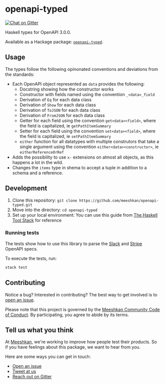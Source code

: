 # openapi-typed

[![Chat on Gitter](https://badges.gitter.im/gitterHQ/gitter.png)](https://gitter.im/meeshkan/community)

Haskell types for OpenAPI 3.0.0. 

Available as a Hackage package: [`openapi-typed`](https://hackage.haskell.org/package/openapi-typed ). 

## Usage

The types follow the following opinonated conventions and deviations from the standards:

- Each OpenAPI object represented as `data` provides the following:
  - Docstring showing how the constructor works
  - Constructor with fields named using the convention `_<data>_field`
  - Derivation of `Eq` for each data class
  - Derivation of `Show` for each data class
  - Derivation of `ToJSON` for each data class
  - Derivation of `FromJSON` for each data class
  - Getter for each field using the convention `get<data><field>`, where the field is capitalized, ie `getPathItemSummary`
  - Setter for each field using the convention `set<data><field>`, where the field is capitalized, ie `setPathItemSummary`
  - `either` function for all datatypes with multiple construtors that take a single argument using the convention `either<data><constructor>`, ie `eitherReferenceOrRef`
- Adds the possibility to use `x-` extensions on almost all objects, as this happens a lot in the wild.
- Changes the `items` type in shema to accept a tuple in addition to a schema and a reference.

## Development

1. Clone this repository: `git clone https://github.com/meeshkan/openapi-typed.git`
1. Move into the directory:  `cd openapi-typed`
1. Set up your local environment: You can use this guide from [The Haskell Tool Stack](https://docs.haskellstack.org/en/stable/README/) for reference

### Running tests 

The tests show how to use this library to parse the [Slack](https://slack.com) and [Stripe](https://stripe.com) OpenAPI specs.

To execute the tests, run:

```bash
stack test
```

## Contributing

Notice a bug? Interested in contributing? The best way to get involved is to [open an issue](https://github.com/meeshkan/openapi-typed/issues).

Please note that this project is governed by the [Meeshkan Community Code of Conduct](https://github.com/meeshkan/code-of-conduct). By participating, you agree to abide by its terms.

## Tell us what you think

At [Meeshkan](https://meeshkan.com/), we're working to improve how people test their products. So if you have feelings about this package, we want to hear from you. 

Here are some ways you can get in touch:
- [Open an issue](https://github.com/meeshkan/openapi-typed/issues)
- [Tweet at us](https://twitter.com/meeshkanml)
- [Reach out on Gitter](https://gitter.im/Meeshkan/community)